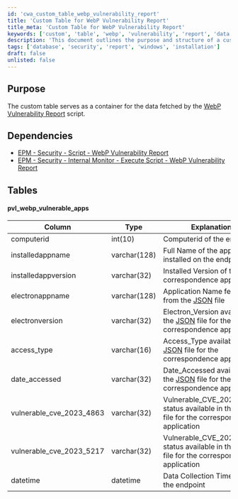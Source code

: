 ```yaml
---
id: 'cwa_custom_table_webp_vulnerability_report'
title: 'Custom Table for WebP Vulnerability Report'
title_meta: 'Custom Table for WebP Vulnerability Report'
keywords: ['custom', 'table', 'webp', 'vulnerability', 'report', 'data', 'endpoint']
description: 'This document outlines the purpose and structure of a custom table designed to store data fetched by the WebP Vulnerability Report script. It includes details on dependencies and the schema of the table for managing vulnerable applications.'
tags: ['database', 'security', 'report', 'windows', 'installation']
draft: false
unlisted: false
---
```

## Purpose

The custom table serves as a container for the data fetched by the [WebP Vulnerability Report](https://proval.itglue.com/DOC-5078775-14166219) script.

## Dependencies

- [EPM - Security - Script - WebP Vulnerability Report](https://proval.itglue.com/DOC-5078775-14166219)
- [EPM - Security - Internal Monitor - Execute Script - WebP Vulnerability Report](https://proval.itglue.com/DOC-5078775-14166231)

## Tables

#### pvl_webp_vulnerable_apps

| Column                       | Type        | Explanation                                                                                     |
|------------------------------|-------------|-------------------------------------------------------------------------------------------------|
| computerid                   | int(10)    | Computerid of the endpoint                                                                      |
| installedappname             | varchar(128)| Full Name of the application installed on the endpoint                                          |
| installedappversion          | varchar(32) | Installed Version of the correspondence application                                             |
| electronappname              | varchar(128)| Application Name fetched from the [JSON](https://raw.githubusercontent.com/mttaggart/electron-app-tracker/main/electron_apps.json) file |
| electronversion               | varchar(32) | Electron_Version available in the [JSON](https://raw.githubusercontent.com/mttaggart/electron-app-tracker/main/electron_apps.json) file for the correspondence application |
| access_type                  | varchar(16) | Access_Type available in the [JSON](https://raw.githubusercontent.com/mttaggart/electron-app-tracker/main/electron_apps.json) file for the correspondence application |
| date_accessed                | varchar(32) | Date_Accessed available in the [JSON](https://raw.githubusercontent.com/mttaggart/electron-app-tracker/main/electron_apps.json) file for the correspondence application |
| vulnerable_cve_2023_4863     | varchar(32) | Vulnerable_CVE_2023_4863 status available in the [JSON](https://raw.githubusercontent.com/mttaggart/electron-app-tracker/main/electron_apps.json) file for the correspondence application |
| vulnerable_cve_2023_5217     | varchar(32) | Vulnerable_CVE_2023_5217 status available in the [JSON](https://raw.githubusercontent.com/mttaggart/electron-app-tracker/main/electron_apps.json) file for the correspondence application |
| datetime                     | datetime    | Data Collection Time from the endpoint                                                          |

